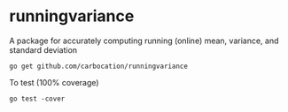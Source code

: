 # runningvariance
A package for accurately computing running (online) mean, variance, and standard deviation

`go get github.com/carbocation/runningvariance`

To test (100% coverage)

`go test -cover`